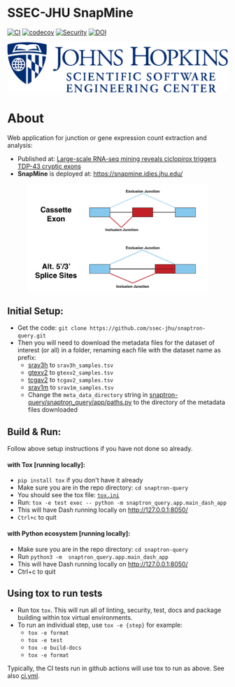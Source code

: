# SSEC-JHU SnapMine
[![CI](https://github.com/ssec-jhu/snaptron-query/actions/workflows/ci.yml/badge.svg)](https://github.com/ssec-jhu/snaptron-query/actions/workflows/ci.yml)
[![codecov](https://codecov.io/gh/ssec-jhu/snaptron-query/graph/badge.svg?token=9uy1hl0p9o)](https://codecov.io/gh/ssec-jhu/snaptron-query)
[![Security](https://github.com/ssec-jhu/snaptron-query/actions/workflows/security.yml/badge.svg)](https://github.com/ssec-jhu/snaptron-query/actions/workflows/security.yml)
[![DOI](https://zenodo.org/badge/DOI/10.5281/zenodo.13921401.svg)](https://doi.org/10.5281/zenodo.13921401)


![SSEC-JHU Logo](docs/_static/SSEC_logo_horiz_blue_1152x263.png)

# About 
Web application for junction or gene expression count extraction and analysis:
* Published at: [Large-scale RNA-seq mining reveals ciclopirox triggers TDP-43 cryptic exons](https://doi.org/10.1038/s41467-025-62004-5)
* **SnapMine** is deployed at: https://snapmine.idies.jhu.edu/


<img src="snaptron_query/app/assets/junction_query_updated.png" alt="junction_query" height="250" style="display: block; margin: auto;"/>

## Initial Setup:
  * Get the code: ``git clone https://github.com/ssec-jhu/snaptron-query.git``
  * Then you will need to download the metadata files for the dataset of interest (or all) in a folder, renaming each file with the dataset name as prefix:
    * [srav3h](https://snaptron.cs.jhu.edu/data/srav3h/samples.tsv) to `srav3h_samples.tsv`
    * [gtexv2](https://snaptron.cs.jhu.edu/data/gtexv2/samples.tsv) to `gtexv2_samples.tsv`
    * [tcgav2](https://snaptron.cs.jhu.edu/data/tcgav2/samples.tsv) to `tcgav2_samples.tsv`
    * [srav1m](https://snaptron.cs.jhu.edu/data/srav1m/samples.tsv) to `srav1m_samples.tsv`
    * Change the `meta_data_directory` string in [snaptron-query/snaptron_query/app/paths.py](https://github.com/ssec-jhu/snaptron-query/blob/07103767262f5292ada793c4c1e7a94b32e7fd15/snaptron_query/app/paths.py#L7) to the directory of the metadata files downloaded 

## Build & Run:
Follow above setup instructions if you have not done so already.
  #### with Tox [running locally]:
  * ``pip install tox`` if you don't have it already
  * Make sure you are in the repo directory: ``cd snaptron-query``
  * You should see the tox file: [``tox.ini``](https://github.com/ssec-jhu/snaptron-query/blob/ca0fbf1f0d95df72147510c6acde79be482e2405/tox.ini) 
  * Run: ``tox -e test exec -- python -m snaptron_query.app.main_dash_app``
  * This will have Dash running locally on http://127.0.0.1:8050/
  * ``Ctrl+c`` to quit

  #### with Python ecosystem [running locally]:
  * Make sure you are in the repo directory: ``cd snaptron-query``
  * Run ``python3 -m  snaptron_query.app.main_dash_app``
  * This will have Dash running locally on http://127.0.0.1:8050/
  * Ctrl+c to quit


  
[//]: # (#### with Docker [for deployment only]:)

[//]: # (  * Download & install Docker - see [Docker install docs]&#40;https://docs.docker.com/get-docker/&#41;.)

[//]: # (  * Make sure you are in the repo directory: ``cd snaptron-query``)

[//]: # (  * You should see the [``Dockerfile``]&#40;https://github.com/ssec-jhu/snaptron-query/blob/d56df6f28592c56ee4622bedb8c68e4c06499363/Dockerfile&#41;.)

[//]: # (  * Build image: ``docker build -t <image_name> .`` )

[//]: # (  * Run container from image: ``docker run -d -p 8000:8000 <image_name>``. _NOTE: ``-p 8000:8000`` is specific to the example application using port 8000._)

[//]: # (  * Alternatively, images can be pulled from ``ghcr.io/ssec-jhu/`` e.g., ``docker pull ghcr.io/ssec-jhu/snaptron-query:pr-1``.)

[//]: # (    )
  


## Using tox to run tests

* Run tox ``tox``. This will run all of linting, security, test, docs and package building within tox virtual environments.
* To run an individual step, use ``tox -e {step}`` for example:
  * ``tox -e format``
  * ``tox -e test`` 
  * ``tox -e build-docs``
  * ``tox -e format``

Typically, the CI tests run in github actions will use tox to run as above. See also [ci.yml](https://github.com/ssec-jhu/base-template/blob/main/.github/workflows/ci.yml).
